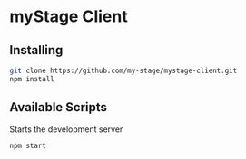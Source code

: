 # myStage Client

## Installing

```bash
git clone https://github.com/my-stage/mystage-client.git
npm install 
```

## Available Scripts


Starts the development server
```bash
npm start
```
